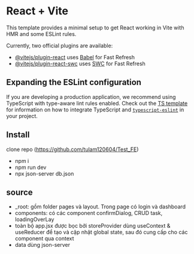 # React + Vite

This template provides a minimal setup to get React working in Vite with HMR and some ESLint rules.

Currently, two official plugins are available:

- [@vitejs/plugin-react](https://github.com/vitejs/vite-plugin-react/blob/main/packages/plugin-react) uses [Babel](https://babeljs.io/) for Fast Refresh
- [@vitejs/plugin-react-swc](https://github.com/vitejs/vite-plugin-react/blob/main/packages/plugin-react-swc) uses [SWC](https://swc.rs/) for Fast Refresh

## Expanding the ESLint configuration

If you are developing a production application, we recommend using TypeScript with type-aware lint rules enabled. Check out the [TS template](https://github.com/vitejs/vite/tree/main/packages/create-vite/template-react-ts) for information on how to integrate TypeScript and [`typescript-eslint`](https://typescript-eslint.io) in your project.

## Install

clone repo (https://github.com/tulam120604/Test_FE)

- npm i
- npm run dev
- npx json-server db.json

## source
- _root: gồm folder pages và layout. Trong page có login và dashboard
- components: có các component confirmDialog, CRUD task, loadingOverLay
- toàn bộ app.jsx được bọc bởi storeProvider dùng useContext & useReducer để tạo và cập nhật global state, sau đó cung cấp cho các component qua context
- data dùng json-server